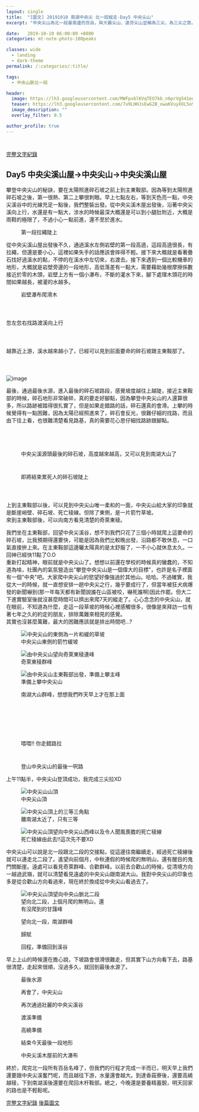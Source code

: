 ```yaml
---
layout: single
title:  "[圖文] 20191010 南湖中央尖 北一段縱走-Day5 中央尖山"
excerpt: "中央尖山為北一段最南邊的百岳，與大霸尖山、達芬尖山並稱為三尖，為三尖之首。今天要從中央尖溪山屋出發，爬上又長又陡的碎石坡，才能登上中央尖山。"

date:   2019-10-10 06:00:00 +0800
categories: mt-note-photo-100peaks

classes: wide
  - landing
  - dark-theme
permalink: /:categories/:title/

tags:
  - 中央山脈北一段

header:
  image: https://lh3.googleusercontent.com/MWFpxblKVqTEO7kb_n6prVg541edr6PSwLeisUNFtsf-my284EJqPd16dFNarGh_GIFaxE5KcSwaZ9lL4UQ=w2000-h1080
  teaser: https://lh3.googleusercontent.com/7u9LHHJsEwG2B_owaKVuyXOL5o5Q4pbqj7m1MK_RM4SGVVEQLx0o_AZfundT8Fjzrz8nodz0YfxkxccjLHo=w640-h480
  image_description: ""
  overlay_filter: 0.5

author_profile: true
---
```


<figure style="width: 40%" class="align-right">
  <img src="" alt="">
  <figcaption>  </figcaption>
</figure> 
  


<figure style="width: 90%" class="align-center">
  <img src="" alt="">
  <figcaption>  </figcaption>
</figure> 


<a href="" class="btn btn--primary">完整文字紀錄</a>

## Day5 中央尖溪山屋->中央尖山->中央尖溪山屋


攀登中央尖山的秘訣，要在太陽照進碎石坡之前上到主東鞍部。因為等到太陽照進碎石坡之後，第一很熱、第二上攀很刺眼。早上七點左右，等到天色亮一點，中央尖溪谷中的光線充足一點後，我們整裝出發。從中央尖溪木屋出發後，沿著中央尖溪向上行，水還是有一點大，涉水的時候最深大概還是可以到小腿肚附近，大概是雨鞋的極限了，不過小心一點前進，還不至於進水。


<figure style="width: 70%" class="align-center">
  <img src="https://1.bp.blogspot.com/-83nFv82hBIQ/XqBlApT8IsI/AAAAAAABCs8/YwNKmvgt7VoiveZB6dj_5gVLDM-6kodOQCLcBGAsYHQ/s1600/DSC_0773.jpg" alt="">
  <figcaption> 第一段拉繩陡上 </figcaption>
</figure> 

從中央尖溪山屋出發後不久，通過溪水左側岩壁的第一段高遶，這段高遶很長，有拉繩，但還是要小心，這裡如果失手的話應該會摔得不輕。接下來大概就是看著疊石找好過溪水的點，不停的在溪水中左切來，右渡去。接下來遇到一個比較機車的地形，大概就是岩壁旁邊的一段地形，高低落差有一點大，需要藉助幾根摩擦係數接近於零的木頭，岩壁上方有一個小瀑布，不斷的灌水下來，腳下處理木頭花的時間如果越長，被灌的水越多。

<figure style="width: 70%" class="align-center">
  <img src="https://1.bp.blogspot.com/-hkAoUZCP2G8/XqBhLhS2GRI/AAAAAAABCpE/hjih3vF2qRwiQb3wiYQ7oJmQGvW1IYThACLcBGAsYHQ/s1600/DSC_0775.jpg" alt="">
  <figcaption> 岩壁瀑布爬滑木 </figcaption>
</figure> 

<figure style="width: 45%" class="align-left">
  <img src="https://1.bp.blogspot.com/-_uyMtLpf2pk/XqBlH9nxQ7I/AAAAAAABCtI/I5RDg9smXTQnwAeS0s4Zxxxn2pp4rNamwCLcBGAsYHQ/s640/DSC_0777.jpg" alt="">
  <figcaption>  </figcaption>
</figure> 

<figure style="width: 45%" class="align-right">
  <img src="https://1.bp.blogspot.com/-j-79gk_IWVY/XqBhLgfVheI/AAAAAAABCpA/Hvo0WDxjd6oTyQK-Af2HWLuRGmpFfK2agCLcBGAsYHQ/s640/DSC_0778.jpg" alt="">
  <figcaption>  </figcaption>
</figure> 

<figure class="align-center">
  <img src="https://1.bp.blogspot.com/-omhj2N6oz30/XqBhN0kvuwI/AAAAAAABCpM/INCQxsRoLAQ39xplSprNkCw3F1g-oNeyACLcBGAsYHQ/s1600/DSC_0783.jpg" alt="">
  <figcaption>  </figcaption>
</figure> 

忽左忽右找路渡溪向上行

<figure style="width: 45%" class="align-left">
  <img src="https://1.bp.blogspot.com/-NUUos3lRvyA/XqBlOHvtXyI/AAAAAAABCtM/0VIKoMkTYXocHXTPMtmdC2XRwaIkrLtNACLcBGAsYHQ/s640/DSC_0784.jpg" alt="">
  <figcaption>  </figcaption>
</figure> 

<figure style="width: 45%" class="align-right">
  <img src="https://1.bp.blogspot.com/-EkZAfaQkuCs/XqBlOIlrCtI/AAAAAAABCtQ/5L6XhcxS37ghZKyZ25G4xsiuPZYjhJxJACLcBGAsYHQ/s640/DSC_0786.jpg" alt="">
  <figcaption>  </figcaption>
</figure> 

<figure class="align-center">
  <img src="https://1.bp.blogspot.com/-TJyukzuie5M/XqBlk2vkaNI/AAAAAAABCtg/1E6RQC5B6C8GHpU2o4vQ5NlEboA3z3BkgCLcBGAsYHQ/s1600/DSC_0792.jpg" alt="">
  <figcaption>  </figcaption>
</figure> 

越靠近上游，溪水越來越小了，已經可以見到前面要命的碎石坡跟主東鞍部了。

<figure class="align-center">
  <img src="https://1.bp.blogspot.com/-B8iHqorpVHg/XqBll6JNYbI/AAAAAAABCto/mq2xektM-bEMnFAqHe-f4Or-SXUcHFVwQCLcBGAsYHQ/s1600/DSC_0790.jpg" alt="">
  <figcaption>  </figcaption>
</figure> 

<figure style="width: 45%" class="align-left">
  <img src="https://1.bp.blogspot.com/-doFGPKfCBsc/XqBlk2uy2lI/AAAAAAABCtk/m5Pvh46d0W0VE8YNsdf6Lptufh5RhvE7wCLcBGAsYHQ/s640/DSC_0789.jpg" alt="">
  <figcaption>  </figcaption>
</figure> 

<figure style="width: 45%" class="align-right">
  <img src="https://1.bp.blogspot.com/-sEyZCDaPZn8/XqBlm3bisyI/AAAAAAABCts/nu2y8eIOykEP3hrO7Vc4kGkhqM1aZsCXQCLcBGAsYHQ/s640/DSC_0793.jpg" alt="">
  <figcaption>  </figcaption>
</figure> 

![image](https://1.bp.blogspot.com/-GF4HO2y0LP0/XfJK5kYfb1I/AAAAAAAA6O0/3xAwNO_I5JICzs_PvAsmxRXXRIo0VHkVgCLcBGAsYHQ/s1600/_MG_3105.JPG)

最後，通過最後水源，進入最後的碎石坡路段，感覺坡度越往上越陡，接近主東鞍部的時候，碎石地形非常破碎，真的要走好腳點，因為攀登中央尖山的人還算很多，所以路跡被踏得很扎實了，但是如果走錯路的話，碎石還真的會滑。上攀的時候覺得有一點困難，因為太陽已經照進來了，碎石會反光，很難仔細的找路，而且由下往上看，也很難清楚看見路基，真的需要花心思仔細找路跡跟腳點。  

<figure style="width: 45%" class="align-left">
  <img src="https://1.bp.blogspot.com/-rfXhUY_O6fc/XfJK5Rvo3OI/AAAAAAAA6Ow/g2ikUq9TXb4H8cmZ7fp3dWwpaaPB0SXCgCLcBGAsYHQ/s640/_MG_3107.JPG" alt="">
  <figcaption>  </figcaption>
</figure> 

<figure style="width: 45%" class="align-right">
  <img src="https://1.bp.blogspot.com/-JSojyz0JvUE/XfJK5-KVFxI/AAAAAAAA6O4/UvFDvAQeznknngaS6vvlgLInADbZclC6wCLcBGAsYHQ/s640/_MG_3108.JPG" alt="">
  <figcaption>  </figcaption>
</figure> 

<figure style="width: 45%" class="align-left">
  <img src="https://1.bp.blogspot.com/-4OKtzxMaDZM/XfJK7cwYotI/AAAAAAAA6O8/hxLWK2kMDAcE2owRIr3zjEZAedBLvZhXwCLcBGAsYHQ/s640/_MG_3111.JPG" alt="">
  <figcaption>  </figcaption>
</figure> 

<figure style="width: 45%" class="align-right">
  <img src="https://1.bp.blogspot.com/-lU-cXVdZqcg/XfJK70fdDhI/AAAAAAAA6PA/nmnfHxaKCAA_W_v3fvuWfEvCe0gDX61rACLcBGAsYHQ/s640/_MG_3113.JPG" alt="">
  <figcaption>  </figcaption>
</figure> 

<figure class="align-center">
  <img src="https://1.bp.blogspot.com/-fJShOY_7i2I/XfJK-XeEZdI/AAAAAAAA6PQ/XuSZ3S7LVLQ8GHH1vcSEL0j-89DQDFM2ACLcBGAsYHQ/s1600/_MG_3125.JPG" alt="">
  <figcaption> 中央尖溪源頭最後的碎石坡，高度越來越高，又可以見到南湖大山了 </figcaption>
</figure> 

<figure style="width: 45%" class="align-left">
  <img src="https://1.bp.blogspot.com/-cDxSGgQbP6U/XfJK-5BDd3I/AAAAAAAA6PU/ehWNzXrV1bENpleXyRj_4Xjwip32pZ2bACLcBGAsYHQ/s640/_MG_3127.JPG" alt="">
  <figcaption>  </figcaption>
</figure> 

<figure style="width: 45%" class="align-right">
  <img src="https://1.bp.blogspot.com/-bq2KnBXcPHY/XfJK_pCs6MI/AAAAAAAA6PY/p3IJMMBMbeQr54J1LWYlsmhlh3WC_JXbQCLcBGAsYHQ/s640/_MG_3128.JPG" alt="">
  <figcaption>  </figcaption>
</figure> 

<figure class="align-center">
  <img src="https://1.bp.blogspot.com/-Y5bQA1Y6PdU/XfJLAT31ZhI/AAAAAAAA6Pc/6hkzAyIQNkcfqO3YI4DGdx2gT2B3WHtPgCLcBGAsYHQ/s1600/_MG_3145.JPG" alt="">
  <figcaption> 即將結束累死人的碎石坡陡上 </figcaption>
</figure> 

<figure style="width: 45%" class="align-left">
  <img src="https://1.bp.blogspot.com/-zb5qG_Hk5Hs/XfJLAyt1lRI/AAAAAAAA6Pg/0LEgJgv3Q70nLbvMSruoin4g7PcrMkiJQCLcBGAsYHQ/s640/_MG_3149.JPG" alt="">
  <figcaption>  </figcaption>
</figure> 

<figure style="width: 45%" class="align-right">
  <img src="https://1.bp.blogspot.com/-7YBZgELcHkU/XfJLBWHvH6I/AAAAAAAA6Pk/I32ihbqsOuk5BPU4vnzYYUuZ837plyMmwCLcBGAsYHQ/s640/_MG_3150.JPG" alt="">
  <figcaption>  </figcaption>
</figure> 

<figure class="align-center">
  <img src="https://1.bp.blogspot.com/-wq64HEsAqXI/XfJLCUgjDoI/AAAAAAAA6Po/cqAhAevHV48w510wdt-s4Y0yJcc8se6jgCLcBGAsYHQ/s1600/_MG_3152.JPG" alt="">
  <figcaption>  </figcaption>
</figure> 

上到主東鞍部以後，可以見到中央尖山唯一柔和的一面，中央尖山給大家的印象就是斷崖峭壁、碎石坡、死亡稜線。但除了東側，是一片箭竹草坡。  
來到主東鞍部後，可以向南方看見清楚的奇萊東稜。

我們坐在主東鞍部，回望中央尖溪谷，想不到我們只花了三個小時就爬上這要命的碎石坡，比我預期得還要快，可能是因為我們比較晚出發，沿路都不敢休息，一口氣直接拚上來。在主東鞍部這邊曬太陽真的是太舒服了，一不小心就休息太久。一回神已經快11點了O.O  
重新打起精神，眼前就是中央尖山了。想想以前還在學校的時候真的蠻蠢的，不知道為啥，社團內的氣氛營造出"攀登中央尖山是一個偉大的目標"，也許是名子裡面有一個"中央"吧。大家爬中央尖山的慾望好像強過於其他山。哈哈。不過確實，我從大一的時候，就一直想安排一趟中央尖之行，幾乎要成行了，但當年被狂犬病爆發的新聞嚇到(那一年每天都有新聞說誰在山區被咬，嚇死誰啊)因此作罷。但大二下進實驗室後就沒甚麼時間可以擠出來爬7天的縱走了。心心念念的中央尖山，就在眼前，不知道為什麼，走這一段草坡的時候心裡感觸很多，很像是來拜訪一位有著七年之久的約定的朋友，排除萬難來相見的感覺。  
其實也沒甚麼萬難，最大的困難應該就是排出時間吧...?  

<figure class="align-center">
  <img src="https://1.bp.blogspot.com/-ewxx7hFIcFw/XfJLE3_j1JI/AAAAAAAA6P4/7M9m90pEDi8mzaYBn8zNlNnsPvGD05yrwCLcBGAsYHQ/s1600/_MG_3158.JPG" alt="中央尖山的東側為一片和緩的草坡">
  <figcaption> 中央尖山東側的箭竹緩坡 </figcaption>
</figure> 

<figure class="align-center">
  <img src="https://1.bp.blogspot.com/-0nV2dsEAxHE/XfJLF1eTeMI/AAAAAAAA6P8/xTByIpBpXtE1Cp8IVMmRyfmByJ5lKGF8QCLcBGAsYHQ/s1600/_MG_3163.JPG" alt="由中央尖山望向奇萊東稜連峰">
  <figcaption> 奇萊東稜群峰 </figcaption>
</figure> 

<figure class="align-center">
  <img src="https://1.bp.blogspot.com/-wpjVYynuFao/XfJLD8suEQI/AAAAAAAA6Pw/TNDJwPV7BXgZBbkkyrXerY8ecddkphL_gCLcBGAsYHQ/s1600/_MG_3156.JPG" alt="由中央尖山主東鞍部出發，準備上攀主峰">
  <figcaption> 準備上攀中央尖山 </figcaption>
</figure> 

<figure class="align-center">
  <img src="https://1.bp.blogspot.com/-4rkxnWIHgis/XfJLGn1zYwI/AAAAAAAA6QA/yr-OaGmWBBwIXJZcjCEhjD8JdE3Y28ZxQCLcBGAsYHQ/s1600/_MG_3168.JPG" alt="">
  <figcaption> 南湖大山群峰，想想我們昨天早上才在那上面 </figcaption>
</figure> 

<figure class="align-center">
  <img src="https://1.bp.blogspot.com/-LYt4Yz7BGT4/XfJLHBl6VbI/AAAAAAAA6QE/klvtAGtvKvAK4pSD_6L-cJGhyDMT4I70QCLcBGAsYHQ/s1600/_MG_3169.JPG" alt="">
  <figcaption>  </figcaption>
</figure> 

<figure class="align-center">
  <img src="https://1.bp.blogspot.com/-aZuiL9ZyX18/XfJLI6U3EMI/AAAAAAAA6QQ/FPwySOoiER0x3Twb6Eyaazvh2NReo0DMwCLcBGAsYHQ/s1600/_MG_3179.JPG" alt="">
  <figcaption>  </figcaption>
</figure> 

<figure style="width: 45%" class="align-left">
  <img src="https://1.bp.blogspot.com/-jXOPBzmcGQ0/XfJLH2D_fUI/AAAAAAAA6QI/AaRmmbg2aq042fEj222bvpxr46Wnw5wlQCLcBGAsYHQ/s640/_MG_3172.JPG" alt="">
  <figcaption>  </figcaption>
</figure> 

<figure style="width: 45%" class="align-right">
  <img src="https://1.bp.blogspot.com/-AXSn_l_gXyM/XfJLIeEjfVI/AAAAAAAA6QM/dC9wBipDBd4AizotzZvtJe2wHACtIn9DQCLcBGAsYHQ/s640/_MG_3176.JPG" alt="">
  <figcaption>  </figcaption>
</figure> 

<figure style="width: 45%" class="align-left">
  <img src="https://1.bp.blogspot.com/-dCZUgD0XC8Q/XfJLKUv4BnI/AAAAAAAA6QY/C_i4qmOtO3o_pSQuHnuWh_LM_yhQr2_UwCLcBGAsYHQ/s640/_MG_3184.JPG" alt="">
  <figcaption>  </figcaption>
</figure> 

<figure style="width: 45%" class="align-right">
  <img src="https://1.bp.blogspot.com/-i3rlLy1WG1E/XfJLK4sJrxI/AAAAAAAA6Qc/CHPSZAyI0hIqyS6tbuYhU_cWIDRzL-F5ACLcBGAsYHQ/s640/_MG_3187.JPG" alt="">
  <figcaption>  </figcaption>
</figure> 

<figure class="align-center">
  <img src="https://1.bp.blogspot.com/-cfzk_k8RlLA/XfJLMC3qAZI/AAAAAAAA6Qg/f50mPu66c70XXGrKNzVR9DY09PIuHjxAACLcBGAsYHQ/s1600/_MG_3190.JPG" alt="">
  <figcaption>  </figcaption>
</figure> 

<figure class="align-center">
  <img src="https://1.bp.blogspot.com/-aPhTa8NZ6KY/XfJLO_TUwvI/AAAAAAAA6Qw/_O6omyxVcSoYtUSZnlmDRK0aJKlu46dzwCLcBGAsYHQ/s1600/_MG_3200.JPG" alt="">
  <figcaption> 喂喂!! 你走錯路拉 </figcaption>
</figure> 

<figure style="width: 45%" class="align-left">
  <img src="https://1.bp.blogspot.com/-TPrgey0i6Uo/XfJLNa3nwPI/AAAAAAAA6Qs/95UQQ9E2JWsePmC4d4-4K4vd5Hc2Rvw0wCLcBGAsYHQ/s640/_MG_3198.JPG" alt="">
  <figcaption>  </figcaption>
</figure> 

<figure style="width: 45%" class="align-right">
  <img src="https://1.bp.blogspot.com/-bzEQ7D30vs0/XfJLSWKdZOI/AAAAAAAA6RA/s_WY_esTFcoELKOvIPhOTQoZp4LGmwm-QCLcBGAsYHQ/s640/_MG_3210.JPG" alt="">
  <figcaption>  </figcaption>
</figure> 

<figure class="align-center">
  <img src="https://1.bp.blogspot.com/-7MaLAKolmho/XfJLTHbvoXI/AAAAAAAA6RI/1i9Xzsf_ObYZNad-Lh_V7F6vUCqbuXhnwCLcBGAsYHQ/s1600/_MG_3211.JPG" alt="">
  <figcaption> 登山中央尖山的最後一呎路 </figcaption>
</figure> 

上午11點半，中央尖山登頂成功，我完成三尖拉XD

<figure class="align-center">
  <img src="https://1.bp.blogspot.com/-zoIDj_IXX_g/XqGhbCgVr3I/AAAAAAABCy4/MskBUSv-FxELQVt9QVw9tgg8sW4aRoMFgCLcBGAsYHQ/s1600/_MG_3227.JPG" alt="中央尖山山頂">
  <figcaption> 中央尖山頂 </figcaption>
</figure> 

<figure class="align-center">
  <img src="https://1.bp.blogspot.com/-JDd9rw1dANs/XqGhepACR9I/AAAAAAABCy8/cqlPVsMeaecMQpt-ZubZFG1oiwJqlvoSwCLcBGAsYHQ/s1600/_MG_3237.JPG" alt="中央尖山頂上的三等三角點">
  <figcaption> 離南湖太近了，只有三等 </figcaption>
</figure> 

<figure class="align-center">
  <img src="https://1.bp.blogspot.com/-w66BZ6BWUy8/XqGhey0OtEI/AAAAAAABCzA/rAIu88qX-d48DYew-2OXKr-09u2ihFcugCLcBGAsYHQ/s1600/_MG_3232.JPG" alt="中央尖山頂望向中央尖山西峰以及令人聞風喪膽的死亡稜線">
  <figcaption> 死亡稜線由此去!!這次先不要XD </figcaption>
</figure> 

中央尖山可以說是北一段跟北二段的交接點，從這邊往南繼續走，經過死亡稜線後就可以連走北二段了。遙望向前個月，中秋連假的時候爬的無明山，還有醒目的鬼門關斷崖。遠處可以看見奇萊群峰、合歡群峰。以前去合歡山的時候，從清境方向一越過武嶺，就可以清楚看見遠處的中央尖山跟南湖大山。我對中央尖山的印象也多是從合歡山方向看過來，現在終於換成從中央尖山看過去了。

<figure style="width: 45%" class="align-left">
  <img src="https://1.bp.blogspot.com/-bARNVVpswGc/XqGhnejp76I/AAAAAAABCzE/nLelqB_LjeQVeARxiMbMeU3TyTT9NpcugCLcBGAsYHQ/s640/_MG_3239.JPG" alt="中央尖山頂望向中央山脈北二段">
  <figcaption> 望向北二段，上個月爬的無明山，還有沒爬到的甘藷峰 </figcaption>
</figure> 

<figure style="width: 45%" class="align-right">
  <img src="https://1.bp.blogspot.com/-hWDtzk78qe8/XqGhqb7IURI/AAAAAAABCzI/4iPJOG9KK6wsglIBn_RMBbuangCQrHL9wCLcBGAsYHQ/s640/_MG_3255.JPG" alt="">
  <figcaption> 望向北一段，南湖群峰 </figcaption>
</figure> 

<figure class="align-center">
  <img src="https://1.bp.blogspot.com/-eYp0GsvmuPo/XqGhxaSqfCI/AAAAAAABCzU/EnV8aTtl8aUnX07xzcecZ_TEgexKzUxkwCLcBGAsYHQ/s1600/_MG_3261.JPG" alt="">
  <figcaption> 歸賦 </figcaption>
</figure> 


<figure class="align-center">
  <img src="https://1.bp.blogspot.com/-5DUn7GSuK_E/XqGh7cr6QBI/AAAAAAABCzc/ogSfg1UtQeMZMWN0QHWw0VzpY0DlMaoLwCLcBGAsYHQ/s1600/_MG_3266.JPG" alt="">
  <figcaption> 回程，準備回到溪谷 </figcaption>
</figure> 

早上上山的時候還在擔心說，下坡路會很滑很難走，但其實下山方向看下去，路基很清楚，走起來很順，沒過多久，就回到最後水源了。

<figure style="width: 45%" class="align-left">
  <img src="https://1.bp.blogspot.com/-I_4RSzN3wlE/XqGh8eZPuaI/AAAAAAABCzg/pG7fpB6ocRQtZ3K5clqvpBeYQVa4GtL1wCLcBGAsYHQ/s640/_MG_3267.JPG" alt="">
  <figcaption> 最後水源 </figcaption>
</figure> 

<figure style="width: 45%" class="align-right">
  <img src="https://1.bp.blogspot.com/-0OSKwNw47pM/XqGh-wWrVRI/AAAAAAABCzo/8G5G-Ctvu786Vt5j3C1mC7ddi2ie6-4ZwCLcBGAsYHQ/s640/_MG_3268.JPG" alt="">
  <figcaption> 再會了，中央尖山 </figcaption>
</figure> 

<figure class="align-center">
  <img src="https://1.bp.blogspot.com/-pf8J7wxGPfk/XqGn_H0SR4I/AAAAAAABC0I/5SVDgbJ8XsIUwoxB-t5hjCsgLrqZoAj-QCLcBGAsYHQ/s1600/DSC_0826.jpg" alt="">
  <figcaption> 再次通過壯麗的中央尖溪谷 </figcaption>
</figure> 

<figure style="width: 45%" class="align-left">
  <img src="https://1.bp.blogspot.com/-TakRLX7graQ/XqGn-VBBGUI/AAAAAAABC0E/8tzWuq9vqXMDFRzgQCeOkO7sinMzxnuPgCLcBGAsYHQ/s1600/DSC_0828.jpg" alt="">
  <figcaption> 渡溪準備 </figcaption>
</figure> 

<figure style="width: 45%" class="align-right">
  <img src="https://1.bp.blogspot.com/-xHMZf_P_MVI/XqGoCuSNwCI/AAAAAAABC0M/WT6hlx3eKVYMHX3-gDnDWDqHZHeccCNEgCLcBGAsYHQ/s1600/DSC_0830.jpg" alt="">
  <figcaption> 高繞準備 </figcaption>
</figure> 

<figure class="align-center">
  <img src="https://1.bp.blogspot.com/-ZSGfnR-wO8E/XqGoEudbQsI/AAAAAAABC0Q/Bp5QR2rkpv8jNJBTp44Vxva7HakQ5aXGQCLcBGAsYHQ/s1600/DSC_0831.jpg" alt="">
  <figcaption> 結束今天最後一段地形 </figcaption>
</figure> 

<figure class="align-center">
  <img src="https://1.bp.blogspot.com/-Mldrw-wL2sw/XqGoFRfFGCI/AAAAAAABC0U/K4iWcZ3Dy24sCKmWxjmbijF4t4hFv348gCLcBGAsYHQ/s1600/DSC_0832.jpg" alt="">
  <figcaption> 中央尖溪木屋前的大瀑布 </figcaption>
</figure> 

終於，爬完北一段所有百岳名峰了，但我們的行程才完成一半而已，明天早上我們還要跟中央尖溪奮鬥呢，而且越往下游，水量還會越大。到達香菇寮後，還要高繞越稜，下到南湖溪後還要在爬回木杆鞍部。總之，今晚還是要養精蓄銳，明天回家的路也是不輕鬆呢。



<a href="/mountaineeringNote/Shakolo_Sato_Note/" class="btn btn--primary">完整文字紀錄</a>
<a href="/mountaineeringPhoto/Shakolo_Sato_Photo_Day2And3/" class="btn btn--warning">後篇圖文</a>

